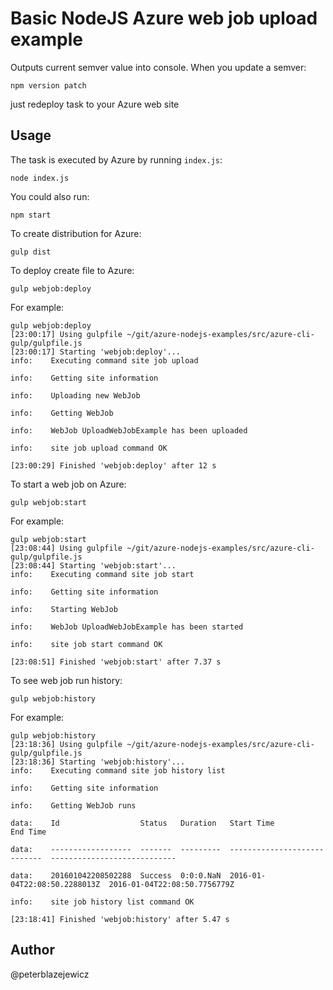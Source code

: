 # Basic NodeJS Azure web job upload example

Outputs current semver value into console. When you update a semver:
```
npm version patch
```
just redeploy task to your Azure web site


## Usage

The task is executed by Azure by running `index.js`:
```
node index.js
```
You could also run:
```
npm start
```

To create distribution for Azure:
```
gulp dist
```

To deploy create file to Azure:
```
gulp webjob:deploy
```
For example:
```
gulp webjob:deploy
[23:00:17] Using gulpfile ~/git/azure-nodejs-examples/src/azure-cli-gulp/gulpfile.js
[23:00:17] Starting 'webjob:deploy'...
info:    Executing command site job upload

info:    Getting site information

info:    Uploading new WebJob

info:    Getting WebJob

info:    WebJob UploadWebJobExample has been uploaded

info:    site job upload command OK

[23:00:29] Finished 'webjob:deploy' after 12 s
```

To start a web job on Azure:
```
gulp webjob:start
```
For example:
```
gulp webjob:start
[23:08:44] Using gulpfile ~/git/azure-nodejs-examples/src/azure-cli-gulp/gulpfile.js
[23:08:44] Starting 'webjob:start'...
info:    Executing command site job start

info:    Getting site information

info:    Starting WebJob

info:    WebJob UploadWebJobExample has been started

info:    site job start command OK

[23:08:51] Finished 'webjob:start' after 7.37 s
```

To see web job run history:
```
gulp webjob:history
```
For example:
```
gulp webjob:history
[23:18:36] Using gulpfile ~/git/azure-nodejs-examples/src/azure-cli-gulp/gulpfile.js
[23:18:36] Starting 'webjob:history'...
info:    Executing command site job history list

info:    Getting site information

info:    Getting WebJob runs

data:    Id                  Status   Duration   Start Time                    End Time

data:    ------------------  -------  ---------  ----------------------------  ----------------------------

data:    201601042208502288  Success  0:0:0.NaN  2016-01-04T22:08:50.2288013Z  2016-01-04T22:08:50.7756779Z

info:    site job history list command OK

[23:18:41] Finished 'webjob:history' after 5.47 s
```

## Author

@peterblazejewicz